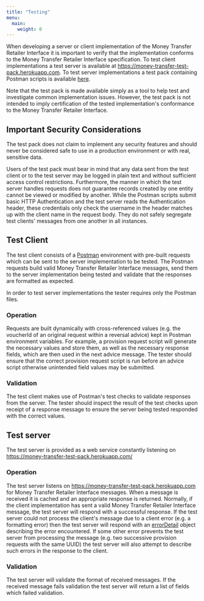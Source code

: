 ```yaml
---
title: "Testing"
menu:
  main:
    weight: 0
---
```


When developing a server or client implementation of the Money Transfer Retailer Interface it is important to verify that the implementation conforms to the Money Transfer Retailer Interface specification. To test client implementations a test server is available at https://money-transfer-test-pack.herokuapp.com. To test server implementations a test pack containing Postman scripts is available [here](https://github.com/electrumpayments/money-transfer-retailer-test-pack/tree/master/test/postman).

Note that the test pack is made available simply as a tool to help test and investigate common implementation issues. However, the test pack is not intended to imply certification of the tested implementation's conformance to the Money Transfer Retailer Interface.

## Important Security Considerations

The test pack does not claim to implement any security features and should never be considered safe to use in a production environment or with real, sensitive data.

Users of the test pack must bear in mind that any data sent from the test client or to the test server may be logged in plain text and without sufficient access control restrictions. Furthermore, the manner in which the test server handles requests does not guarantee records created by one entity cannot be viewed or modified by another. While the Postman scripts submit basic HTTP Authentication and the test server reads the Authentication header, these credentials only check the username in the header matches up with the client name in the request body. They do not safely segregate test clients' messages from one another in all instances.

## Test Client
The test client consists of a [Postman](https://www.getpostman.com) environment with pre-built requests which can be sent to the server implementation to be tested. The Postman requests build valid Money Transfer Retailer Interface messages, send them to the server implementation being tested and validate that the responses are formatted as expected.

In order to test server implementations the tester requires only the Postman files.

### Operation

Requests are built dynamically with cross-referenced values (e.g. the voucherId of an original request within a reversal advice) kept in Postman environment variables. For example, a provision request script will generate the necessary values and store them, as well as the necessary response fields, which are then used in the next advice message. The tester should ensure that the correct provision request script is run before an advice script otherwise unintended field values may be submitted.

### Validation

The test client makes use of Postman's test checks to validate responses from the server. The tester should inspect the result of the test checks upon receipt of a response message to ensure the server being tested responded with the correct values.

## Test server

The test server is provided as a web service constantly listening on https://money-transfer-test-pack.herokuapp.com/

### Operation

The test server listens on https://money-transfer-test-pack.herokuapp.com for Money Transfer Retailer Interface messages. When a message is received it is cached and an appropriate response is returned. Normally, if the client implementation has sent a valid Money Transfer Retailer Interface message, the test server will respond with a successful response. If the test server could not process the client's message due to a client error (e.g. a formatting error) then the test server will respond with an [errorDetail](/specification/operations/#errorDetail) object describing the error encountered. If some other error prevents the test server from processing the message (e.g. two successive provision requests with the same UUID) the test server will also attempt to describe such errors in the response to the client.

### Validation

The test server will validate the format of received messages. If the received message fails validation the test server will return a list of fields which failed validation.

